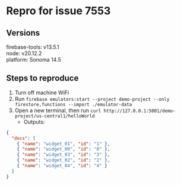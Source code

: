 # Repro for issue 7553

## Versions

firebase-tools: v13.5.1<br>
node: v20.12.2<br>
platform: Sonoma 14.5

## Steps to reproduce

1. Turn off machine WiFi
2. Run `firebase emulators:start --project demo-project --only firestore,functions --import ./emulator-data`
3. Open a new terminal, then run `curl http://127.0.0.1:5001/demo-project/us-central1/helloWorld`
   - Outputs:

```json
{
  "docs": [
    { "name": "widget_01", "id": "1" },
    { "name": "widget_00", "id": "0" },
    { "name": "widget_03", "id": "3" },
    { "name": "widget_02", "id": "2" },
    { "name": "widget_04", "id": "4" }
  ]
}
```
